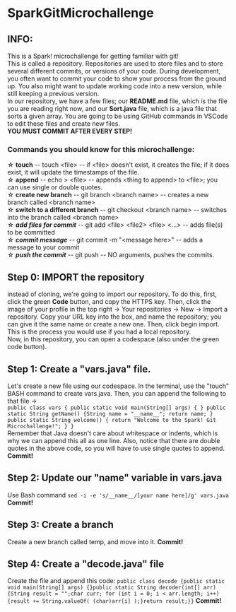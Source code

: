 # SparkGitMicrochallenge

## INFO:
This is a Spark! microchallenge for getting familiar with git!  
This is called a repository. Repositories are used to store files and to store several different commits, or versions of your code. During development, you often want to commit your code to show your process from the ground up. You also might want to update working code into a new version, while still keeping a previous version.  
In our repository, we have a few files; our **README.md** file, which is the file you are reading right now, and our **Sort.java** file, which is a java file that sorts a given array. You are going to be using GitHub commands in VSCode to edit these files and create new files.  
**YOU MUST COMMIT AFTER EVERY STEP!**  

### Commands you should know for this microchallenge:  
   ☆ **touch** -- touch \<file\> -- if \<file\> doesn't exist, it creates the file; if it does exist, it will update the timestamps of the file.  
   ☆ **append** -- echo <thing to append> > \<file\> -- appends \<thing to append\> to \<file\>; you can use single or double quotes.  
   ☆ **create new branch** -- git branch \<branch name\> -- creates a new branch called \<branch name\>  
   ☆ **switch to a different branch** -- git checkout \<branch name\> -- switches into the branch called \<branch name\>  
   ☆ **_add files for commit_** -- git add \<file\> \<file2\> \<file\> <...> -- adds file(s) to be committed  
   ☆ **_commit message_** -- git commit -m "\<message here\>" -- adds a message to your commit  
   ☆ **_push the commit_** -- git push -- NO arguments, pushes the commits.  


## Step 0: IMPORT the repository
instead of cloning, we're going to import our repository. To do this, first, click the green **Code** button, and copy the HTTPS key. Then, click the image of your profile in the top right -> Your repositories -> New -> Import a repository. Copy your URL key into the box, and name the repository; you can give it the same name or create a new one. Then, click begin import. This is the process you would use if you had a local repository.  
Now, in this repository, you can open a codespace (also under the green code button).

## Step 1: Create a "vars.java" file.  
Let's create a new file using our codespace. In the terminal, use the "touch" BASH command to create vars.java. Then, you can append the following to that file ->  
`public class vars { public static void main(String[] args) { } public static String getName() {String name = "__name__"; return name; } public static String welcome() { return "Welcome to the Spark! Git Microchallenge!"; } }`  
Remember that Java doesn't care about whitespace or indents, which is why we can append this all as one line. Also, notice that there are double quotes in the above code, so you will have to use single quotes to append.  
**Commit!**  

## Step 2: Update our "name" variable in vars.java  
Use Bash command `sed -i -e 's/__name__/[your name here]/g' vars.java`  
**Commit!**  

## Step 3: Create a branch  
Create a new branch called temp, and move into it.
**Commit!**    

    
## Step 4: Create a "decode.java" file 
Create the file and append this code:
`public class decode {public static void main(String[] args) {}public static String decoder(int[] arr) {String result = "";char curr; for (int i = 0; i < arr.length; i++) {result += String.valueOf( (char)arr[i] );}return result;}}`
**Commit!**  
